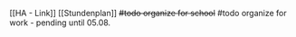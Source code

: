 
[[HA - Link]]
[[Stundenplan]]
~~#todo organize for school~~
#todo organize for work - pending until 05.08.

